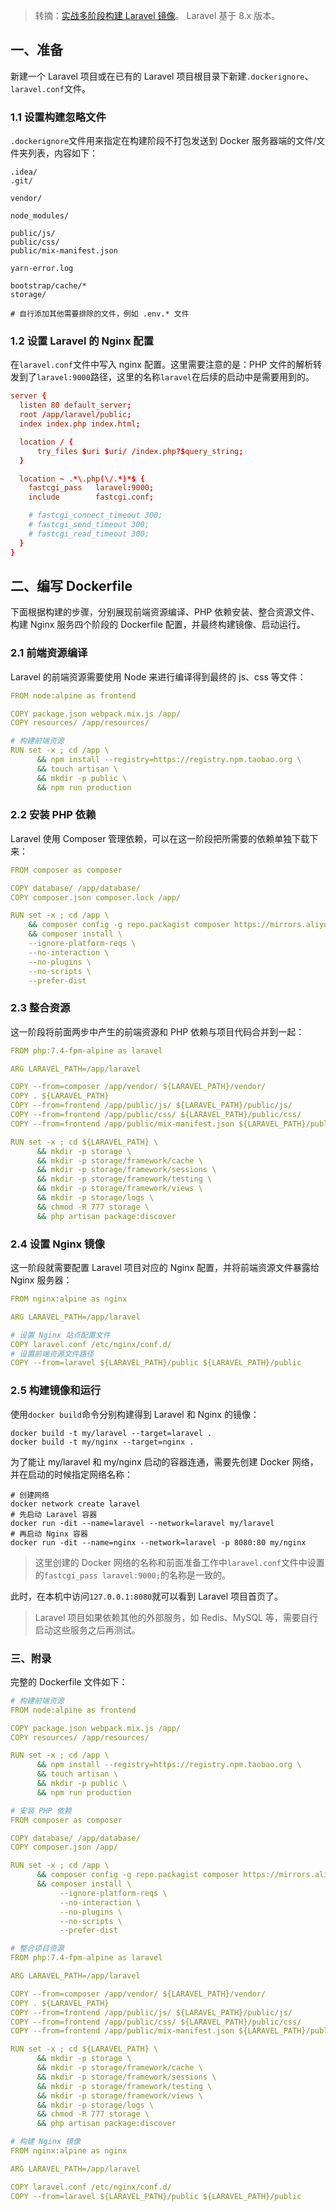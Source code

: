 > 转摘：[实战多阶段构建 Laravel 镜像](https://yeasy.gitbook.io/docker_practice/image/multistage-builds/laravel)。
> Laravel 基于 8.x 版本。

## 一、准备

新建一个 Laravel 项目或在已有的 Laravel 项目根目录下新建`.dockerignore`、`laravel.conf`文件。

### 1.1 设置构建忽略文件

`.dockerignore`文件用来指定在构建阶段不打包发送到 Docker 服务器端的文件/文件夹列表，内容如下：

```
.idea/
.git/

vendor/

node_modules/

public/js/
public/css/
public/mix-manifest.json

yarn-error.log

bootstrap/cache/*
storage/

# 自行添加其他需要排除的文件，例如 .env.* 文件
```

### 1.2 设置 Laravel 的 Nginx 配置

在`laravel.conf`文件中写入 nginx 配置。这里需要注意的是：PHP 文件的解析转发到了`laravel:9000`路径，这里的名称`laravel`在后续的启动中是需要用到的。

```conf
server {
  listen 80 default_server;
  root /app/laravel/public;
  index index.php index.html;

  location / {
      try_files $uri $uri/ /index.php?$query_string;
  }

  location ~ .*\.php(\/.*)*$ {
    fastcgi_pass   laravel:9000;
    include        fastcgi.conf;

    # fastcgi_connect_timeout 300;
    # fastcgi_send_timeout 300;
    # fastcgi_read_timeout 300;
  }
}
```

## 二、编写 Dockerfile

下面根据构建的步骤，分别展现前端资源编译、PHP 依赖安装、整合资源文件、构建 Nginx 服务四个阶段的 Dockerfile 配置，并最终构建镜像、启动运行。

### 2.1 前端资源编译

Laravel 的前端资源需要使用 Node 来进行编译得到最终的 js、css 等文件：

```yaml
FROM node:alpine as frontend

COPY package.json webpack.mix.js /app/
COPY resources/ /app/resources/

# 构建前端资源
RUN set -x ; cd /app \
      && npm install --registry=https://registry.npm.taobao.org \
      && touch artisan \
      && mkdir -p public \
      && npm run production
```

### 2.2 安装 PHP 依赖

Laravel 使用 Composer 管理依赖，可以在这一阶段把所需要的依赖单独下载下来：

```yaml
FROM composer as composer

COPY database/ /app/database/
COPY composer.json composer.lock /app/

RUN set -x ; cd /app \
    && composer config -g repo.packagist composer https://mirrors.aliyun.com/composer/ \
    && composer install \
    --ignore-platform-reqs \
    --no-interaction \
    --no-plugins \
    --no-scripts \
    --prefer-dist
```

### 2.3 整合资源

这一阶段将前面两步中产生的前端资源和 PHP 依赖与项目代码合并到一起：

```yaml
FROM php:7.4-fpm-alpine as laravel

ARG LARAVEL_PATH=/app/laravel

COPY --from=composer /app/vendor/ ${LARAVEL_PATH}/vendor/
COPY . ${LARAVEL_PATH}
COPY --from=frontend /app/public/js/ ${LARAVEL_PATH}/public/js/
COPY --from=frontend /app/public/css/ ${LARAVEL_PATH}/public/css/
COPY --from=frontend /app/public/mix-manifest.json ${LARAVEL_PATH}/public/mix-manifest.json

RUN set -x ; cd ${LARAVEL_PATH} \
      && mkdir -p storage \
      && mkdir -p storage/framework/cache \
      && mkdir -p storage/framework/sessions \
      && mkdir -p storage/framework/testing \
      && mkdir -p storage/framework/views \
      && mkdir -p storage/logs \
      && chmod -R 777 storage \
      && php artisan package:discover
```

### 2.4 设置 Nginx 镜像

这一阶段就需要配置 Laravel 项目对应的 Nginx 配置，并将前端资源文件暴露给 Nginx 服务器：

```yaml
FROM nginx:alpine as nginx

ARG LARAVEL_PATH=/app/laravel

# 设置 Nginx 站点配置文件
COPY laravel.conf /etc/nginx/conf.d/
# 设置前端资源文件路径
COPY --from=laravel ${LARAVEL_PATH}/public ${LARAVEL_PATH}/public
```

### 2.5 构建镜像和运行

使用`docker build`命令分别构建得到 Laravel 和 Nginx 的镜像：

```shell
docker build -t my/laravel --target=laravel .
docker build -t my/nginx --target=nginx .
```

为了能让 my/laravel 和 my/nginx 启动的容器连通，需要先创建 Docker 网络，并在启动的时候指定网络名称：

```shell
# 创建网络
docker network create laravel
# 先启动 Laravel 容器
docker run -dit --name=laravel --network=laravel my/laravel
# 再启动 Nginx 容器
docker run -dit --name=nginx --network=laravel -p 8080:80 my/nginx
```

> 这里创建的 Docker 网络的名称和前面准备工作中`laravel.conf`文件中设置的`fastcgi_pass laravel:9000;`的名称是一致的。

此时，在本机中访问`127.0.0.1:8080`就可以看到 Laravel 项目首页了。

> Laravel 项目如果依赖其他的外部服务，如 Redis、MySQL 等，需要自行启动这些服务之后再测试。

### 三、附录

完整的 Dockerfile 文件如下：

```yaml
# 构建前端资源
FROM node:alpine as frontend

COPY package.json webpack.mix.js /app/
COPY resources/ /app/resources/

RUN set -x ; cd /app \
      && npm install --registry=https://registry.npm.taobao.org \
      && touch artisan \
      && mkdir -p public \
      && npm run production

# 安装 PHP 依赖
FROM composer as composer

COPY database/ /app/database/
COPY composer.json /app/

RUN set -x ; cd /app \
      && composer config -g repo.packagist composer https://mirrors.aliyun.com/composer/ \
      && composer install \
           --ignore-platform-reqs \
           --no-interaction \
           --no-plugins \
           --no-scripts \
           --prefer-dist

# 整合项目资源
FROM php:7.4-fpm-alpine as laravel

ARG LARAVEL_PATH=/app/laravel

COPY --from=composer /app/vendor/ ${LARAVEL_PATH}/vendor/
COPY . ${LARAVEL_PATH}
COPY --from=frontend /app/public/js/ ${LARAVEL_PATH}/public/js/
COPY --from=frontend /app/public/css/ ${LARAVEL_PATH}/public/css/
COPY --from=frontend /app/public/mix-manifest.json ${LARAVEL_PATH}/public/mix-manifest.json

RUN set -x ; cd ${LARAVEL_PATH} \
      && mkdir -p storage \
      && mkdir -p storage/framework/cache \
      && mkdir -p storage/framework/sessions \
      && mkdir -p storage/framework/testing \
      && mkdir -p storage/framework/views \
      && mkdir -p storage/logs \
      && chmod -R 777 storage \
      && php artisan package:discover

# 构建 Nginx 镜像
FROM nginx:alpine as nginx

ARG LARAVEL_PATH=/app/laravel

COPY laravel.conf /etc/nginx/conf.d/
COPY --from=laravel ${LARAVEL_PATH}/public ${LARAVEL_PATH}/public
```

